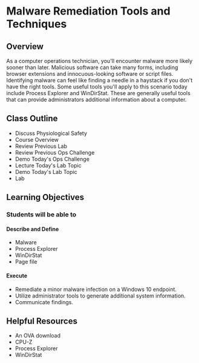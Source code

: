 # Malware Remediation Tools and Techniques

## Overview

As a computer operations technician, you'll encounter malware more likely sooner than later. Malicious software can take many forms, including browser extensions and innocuous-looking software or script files. Identifying malware can feel like finding a needle in a haystack if you don't have the right tools. Some useful tools you'll apply to this scenario today include Process Explorer and WinDirStat. These are generally useful tools that can provide administrators additional information about a computer.

## Class Outline

- Discuss Physiological Safety
- Course Overview
- Review Previous Lab
- Review Previous Ops Challenge
- Demo Today's Ops Challenge
- Lecture Today's Lab Topic
- Demo Today's Lab Topic
- Lab

## Learning Objectives

### Students will be able to

#### Describe and Define

- Malware
- Process Explorer
- WinDirStat
- Page file

#### Execute

- Remediate a minor malware infection on a Windows 10 endpoint.
- Utilize administrator tools to generate additional system information.
- Communicate findings.

## Helpful Resources

- An OVA download
- CPU-Z
- Process Explorer
- WinDirStat
